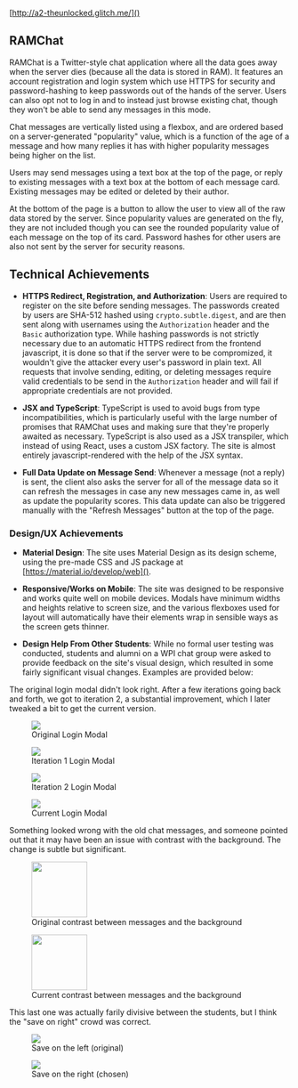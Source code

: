 [http://a2-theunlocked.glitch.me/]()

## RAMChat
RAMChat is a Twitter-style chat application where all the data goes away when the server dies (because all the data is stored in RAM). It features an account registration and login system which use HTTPS for security and password-hashing to keep passwords out of the hands of the server. Users can also opt not to log in and to instead just browse existing chat, though they won't be able to send any messages in this mode.

Chat messages are vertically listed using a flexbox, and are ordered based on a server-generated "popularity" value, which is a function of the age of a message and how many replies it has with higher popularity messages being higher on the list.

Users may send messages using a text box at the top of the page, or reply to existing messages with a text box at the bottom of each message card. Existing messages may be edited or deleted by their author.

At the bottom of the page is a button to allow the user to view all of the raw data stored by the server. Since popularity values are generated on the fly, they are not included though you can see the rounded popularity value of each message on the top of its card. Password hashes for other users are also not sent by the server for security reasons.

## Technical Achievements
- **HTTPS Redirect, Registration, and Authorization**: Users are required to register on the site before sending messages. The passwords created by users are SHA-512 hashed using `crypto.subtle.digest`, and are then sent along with usernames using the `Authorization` header and the `Basic` authorization type. While hashing passwords is not strictly necessary due to an automatic HTTPS redirect from the frontend javascript, it is done so that if the server were to be compromized, it wouldn't give the attacker every user's password in plain text. All requests that involve sending, editing, or deleting messages require valid credentials to be send in the `Authorization` header and will fail if appropriate credentials are not provided.

- **JSX and TypeScript**: TypeScript is used to avoid bugs from type incompatibilities, which is particularly useful with the large number of promises that RAMChat uses and making sure that they're properly awaited as necessary. TypeScript is also used as a JSX transpiler, which instead of using React, uses a custom JSX factory. The site is almost entirely javascript-rendered with the help of the JSX syntax.

- **Full Data Update on Message Send**: Whenever a message (not a reply) is sent, the client also asks the server for all of the message data so it can refresh the messages in case any new messages came in, as well as update the popularity scores. This data update can also be triggered manually with the "Refresh Messages" button at the top of the page.

### Design/UX Achievements
- **Material Design**: The site uses Material Design as its design scheme, using the pre-made CSS and JS package at [https://material.io/develop/web]().

- **Responsive/Works on Mobile**: The site was designed to be responsive and works quite well on mobile devices. Modals have minimum widths and heights relative to screen size, and the various flexboxes used for layout will automatically have their elements wrap in sensible ways as the screen gets thinner.

- **Design Help From Other Students**: While no formal user testing was conducted, students and alumni on a WPI chat group were asked to provide feedback on the site's visual design, which resulted in some fairly significant visual changes. Examples are provided below:

The original login modal didn't look right. After a few iterations going back and forth, we got to iteration 2, a substantial improvement, which I later tweaked a bit to get the current version.
<figure>
    <img src="https://i.imgur.com/pQsktSK.png">
    <figcaption>Original Login Modal</figcaption>
</figure>
<figure>
    <img src="https://i.imgur.com/5eKAD8V.png">
    <figcaption>Iteration 1 Login Modal</figcaption>
</figure>
<figure>
    <img src="https://i.imgur.com/UsYPQdx.png">
    <figcaption>Iteration 2 Login Modal</figcaption>
</figure>
<figure>
    <img src="https://i.imgur.com/xYRxKJZ.png">
    <figcaption>Current Login Modal</figcaption>
</figure>

Something looked wrong with the old chat messages, and someone pointed out that it may have been an issue with contrast with the background. The change is subtle but significant.
<figure>
    <img width="100" src="https://i.imgur.com/Z3pH366.png">
    <figcaption>Original contrast between messages and the background</figcaption>
</figure>
<figure>
    <img width="100" src="https://i.imgur.com/ATUHdDs.png">
    <figcaption>Current contrast between messages and the background</figcaption>
</figure>

This last one was actually farily divisive between the students, but I think the "save on right" crowd was correct.
<figure>
    <img src="https://i.imgur.com/g0d12GL.png">
    <figcaption>Save on the left (original)</figcaption>
</figure>
<figure>
    <img src="https://i.imgur.com/BokG5jP.png">
    <figcaption>Save on the right (chosen)</figcaption>
</figure>